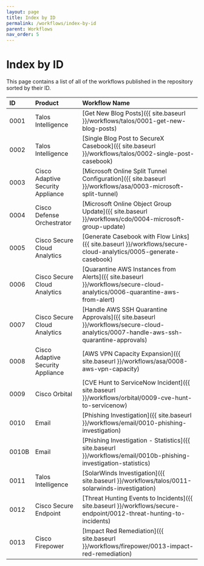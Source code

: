```yaml
---
layout: page
title: Index by ID
permalink: /workflows/index-by-id
parent: Workflows
nav_order: 5
---
```


# Index by ID
This page contains a list of all of the workflows published in the repository sorted by their ID.

| ID   | Product | Workflow Name |
|:-----|:--------|:--------------|
| 0001 | Talos Intelligence | [Get New Blog Posts]({{ site.baseurl }}/workflows/talos/0001-get-new-blog-posts) |
| 0002 | Talos Intelligence | [Single Blog Post to SecureX Casebook]({{ site.baseurl }}/workflows/talos/0002-single-post-casebook) |
| 0003 | Cisco Adaptive Security Appliance | [Microsoft Online Split Tunnel Configuration]({{ site.baseurl }}/workflows/asa/0003-microsoft-split-tunnel) |
| 0004 | Cisco Defense Orchestrator | [Microsoft Online Object Group Update]({{ site.baseurl }}/workflows/cdo/0004-microsoft-group-update) |
| 0005 | Cisco Secure Cloud Analytics | [Generate Casebook with Flow Links]({{ site.baseurl }}/workflows/secure-cloud-analytics/0005-generate-casebook) |
| 0006 | Cisco Secure Cloud Analytics | [Quarantine AWS Instances from Alerts]({{ site.baseurl }}/workflows/secure-cloud-analytics/0006-quarantine-aws-from-alert) |
| 0007 | Cisco Secure Cloud Analytics | [Handle AWS SSH Quarantine Approvals]({{ site.baseurl }}/workflows/secure-cloud-analytics/0007-handle-aws-ssh-quarantine-approvals) |
| 0008 | Cisco Adaptive Security Appliance | [AWS VPN Capacity Expansion]({{ site.baseurl }}/workflows/asa/0008-aws-vpn-capacity) |
| 0009 | Cisco Orbital | [CVE Hunt to ServiceNow Incident]({{ site.baseurl }}/workflows/orbital/0009-cve-hunt-to-servicenow) |
| 0010 | Email | [Phishing Investigation]({{ site.baseurl }}/workflows/email/0010-phishing-investigation) |
| 0010B | Email | [Phishing Investigation - Statistics]({{ site.baseurl }}/workflows/email/0010b-phishing-investigation-statistics) |
| 0011 | Talos Intelligence | [SolarWinds Investigation]({{ site.baseurl }}/workflows/talos/0011-solarwinds-investigation) |
| 0012 | Cisco Secure Endpoint | [Threat Hunting Events to Incidents]({{ site.baseurl }}/workflows/secure-endpoint/0012-threat-hunting-to-incidents)
| 0013 | Cisco Firepower | [Impact Red Remediation]({{ site.baseurl }}/workflows/firepower/0013-impact-red-remediation)

